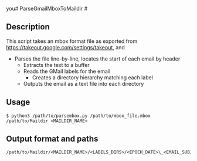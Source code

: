 you# ParseGmailMboxToMaildir #

## Description ##
This script takes an mbox format file as exported from 
https://takeout.google.com/settings/takeout, and 
  - Parses the file line-by-line, locates the start of each email by header
    - Extracts the text to a buffer
    - Reads the GMail labels for the email
      - Creates a directory hierarchy matching each label
    - Outputs the email as a text file into each directory

## Usage ##
```
$ python3 /path/to/parsembox.py /path/to/mbox_file.mbox /path/to/Maildir <MAILDIR_NAME>
```

## Output format and paths ##
```
/path/to/Maildir/<MAILDIR_NAME>/<LABELS_DIRS>/<EPOCH_DATE>\_<EMAIL_SUBJECT>\_<THREAD_ID>.txt
```